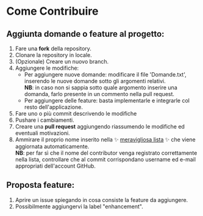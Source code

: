 # Come Contribuire

## Aggiunta domande o feature al progetto:

1. Fare una **fork** della repository.
2. Clonare la repository in locale.
3. (Opzionale) Creare un nuovo branch.
4. Aggiungere le modifiche:
    - Per aggiungere nuove domande: modificare il file 'Domande.txt', inserendo le nuove domande sotto gli argomenti relativi.<br/>
      **NB**: in caso non si sappia sotto quale argomento inserire una domanda, farlo presente in un commento nella pull request.<br/>
    - Per aggiungere delle feature: basta implementarle e integrarle col resto dell'applicazione.
5. Fare uno o più commit descrivendo le modifiche
6. Pushare i cambiamenti.
7. Creare una **pull request** aggiungendo riassumendo le modifiche ed eventuali motivazioni.
8. Ammirare il proprio nome inserito nella ✨ [meravigliosa lista](https://github.com/mikyll/ROQuiz/blob/main/README.md#contributors-attuali) ✨ che viene aggiornata automaticamente.<br/>
   **NB**: per far sì che il nome del contributor venga registrato correttamente nella lista, controllare che al commit corrispondano username ed e-mail appropriati dell'account GitHub.

## Proposta feature:

1. Aprire un issue spiegando in cosa consiste la feature da aggiungere.
2. Possibilmente aggiungervi la label "enhancement".
